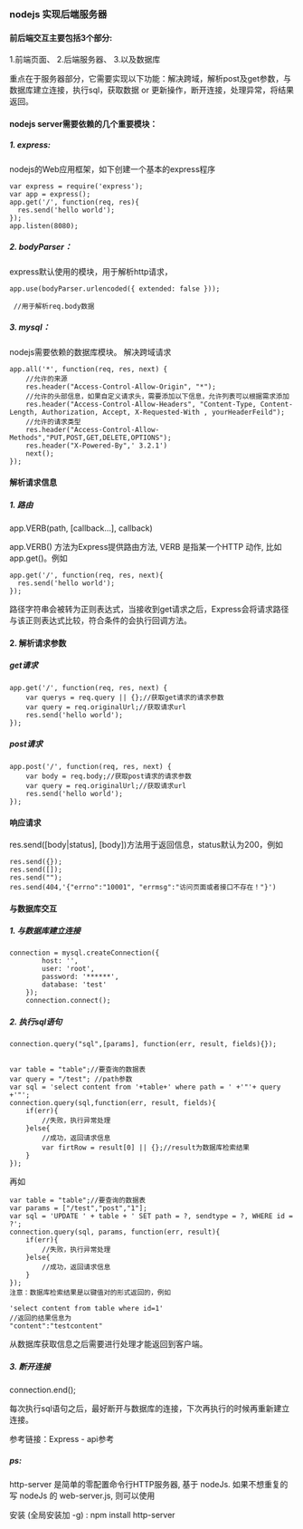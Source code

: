 ### nodejs 实现后端服务器

#### 前后端交互主要包括3个部分:
1.前端页面、
2.后端服务器、
3.以及数据库

重点在于服务器部分，它需要实现以下功能：解决跨域，解析post及get参数，与数据库建立连接，执行sql，获取数据 or 更新操作，断开连接，处理异常，将结果返回。

#### nodejs server需要依赖的几个重要模块：
##### 1. express:
nodejs的Web应用框架，如下创建一个基本的express程序

```
var express = require('express');
var app = express();
app.get('/', function(req, res){
  res.send('hello world');
});
app.listen(8080);
```

##### 2. bodyParser：
express默认使用的模块，用于解析http请求，

```
app.use(bodyParser.urlencoded({ extended: false }));
```

     //用于解析req.body数据
##### 3. mysql：
nodejs需要依赖的数据库模块。
解决跨域请求

```
app.all('*', function(req, res, next) {
    //允许的来源
    res.header("Access-Control-Allow-Origin", "*");
    //允许的头部信息，如果自定义请求头，需要添加以下信息，允许列表可以根据需求添加
    res.header("Access-Control-Allow-Headers", "Content-Type, Content-Length, Authorization, Accept, X-Requested-With , yourHeaderFeild");
    //允许的请求类型
    res.header("Access-Control-Allow-Methods","PUT,POST,GET,DELETE,OPTIONS");
    res.header("X-Powered-By",' 3.2.1')
    next();
});
```

#### 解析请求信息
##### 1. 路由
app.VERB(path, [callback...], callback)

app.VERB() 方法为Express提供路由方法, VERB 是指某一个HTTP 动作, 比如 app.get()。例如

```
app.get('/', function(req, res, next){
  res.send('hello world');
});
```

路径字符串会被转为正则表达式，当接收到get请求之后，Express会将请求路径与该正则表达式比较，符合条件的会执行回调方法。

#### 2. 解析请求参数

##### get请求

```
app.get('/', function(req, res, next) {
    var querys = req.query || {};//获取get请求的请求参数
    var query = req.originalUrl;//获取请求url
    res.send('hello world');
});
```

##### post请求

```
app.post('/', function(req, res, next) {
    var body = req.body;//获取post请求的请求参数
    var query = req.originalUrl;//获取请求url
    res.send('hello world');
});
```

#### 响应请求

res.send([body|status], [body])方法用于返回信息，status默认为200，例如

```
res.send({});
res.send([]);
res.send("");
res.send(404,'{"errno":"10001", "errmsg":"访问页面或者接口不存在！"}')
```


#### 与数据库交互

##### 1. 与数据库建立连接

```
connection = mysql.createConnection({
        host: '',
        user: 'root',
        password: '******',
        database: 'test'
    });
    connection.connect();
```

##### 2. 执行sql语句

```
connection.query("sql",[params], function(err, result, fields){});


var table = "table";//要查询的数据表
var query = "/test"; //path参数
var sql = 'select content from '+table+' where path = ' +'"'+ query +'"';
connection.query(sql,function(err, result, fields){
    if(err){
        //失败，执行异常处理
    }else{
        //成功，返回请求信息
        var firtRow = result[0] || {};//result为数据库检索结果
    }
});
```


再如

```
var table = "table";//要查询的数据表
var params = ["/test","post","1"];
var sql = 'UPDATE ' + table + ' SET path = ?, sendtype = ?, WHERE id = ?';
connection.query(sql, params, function(err, result){
    if(err){
        //失败，执行异常处理
    }else{
        //成功，返回请求信息
    }
});
注意：数据库检索结果是以键值对的形式返回的，例如

'select content from table where id=1'
//返回的结果信息为
"content":"testcontent"
```

从数据库获取信息之后需要进行处理才能返回到客户端。

##### 3. 断开连接

connection.end();

每次执行sql语句之后，最好断开与数据库的连接，下次再执行的时候再重新建立连接。

参考链接：Express - api参考

##### ps: 

http-server 是简单的零配置命令行HTTP服务器, 基于 nodeJs.
如果不想重复的写 nodeJs 的 web-server.js, 则可以使用

安装 (全局安装加 -g) : npm install http-server

